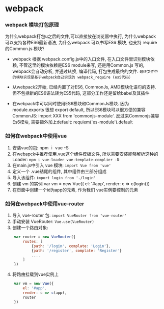 # webpack


### webpack 模块打包原理

为什么webpack打包u之后的文件,可以直接放在浏览器中执行, 为什么webpack可以支持各种ES6最新语法, 为什么webpack 可以书写ES6 模块, 也支持 require 的Common.js 模块?

+ webpack 根据 webpack.config.js中的入口文件, 在入口文件里识别模块依赖, 不管这里的模块依赖是ES6 module来写, 还是用Common.js 写的, webpack会自动分析, 并通过转换, 编译代码, 打包生成最终的文件. `最终文件中的模块实现是基于webpack自己实现的 webpack_require (es5代码)`

+ 从webpack2开始, 已经内置了对ES6, CommonJs, AMD模块化语句的支持. 但不包括新的ES6语法转为ES5代码, 这部分工作还是留给babel及其插件

+ 在webpack中可以同时使用ES6模块和CommonJs模块. 因为 module.exports 很想 export default, 所以ES6模块可以很方便的兼容CommonJS:  import XXX from 'commonjs-module'. 反过来Commonjs兼容Es6模块, 需要额外加上default: requiem('es-module').default



### 如何在webpack中使用vue

1. 安装vue的包: npm ｉ vue -S
2. 在webapck中推荐使用.vue这个组件模板文件, 所以需要安装能够解析这种的Loader: `npm i vue-loader vue-template-complier -D`
3. 在main.js中引入 vue 模块: `import Vue from 'vue'`
4. 定义一个 .vue结尾的组件, 其中组件由三部分组成 <template></template> <script></script> <style></style>
5. 导入该组件: `import login from './login'`
6. 创建 vm 的实例 var vm = new Vue({ el: '#app', render: c => c(login)})
7. 在页面中创建一个id为app的元素, 作为我们 vue实例要控制的元素


### 如何在webpack中使用vue-router

1. 导入 vue-router 包:  `import VueRouter from 'vue-router'` 
2. 手动安装 VueRouter:  `Vue.use(VueRouter)`
3. 创建一个路由对象: 
``` js
    var router = new VueRouter({
        routes: [
            {path: '/login', complate: 'Login'},
            {path: '/register', complate: 'Register'}
            ....
        ]
    })
```
4. 将路由挂载到vue实例上
```js
    var vm = new Vue({
        el: '#app',
        render: c => c(app),
        router  
    })
```